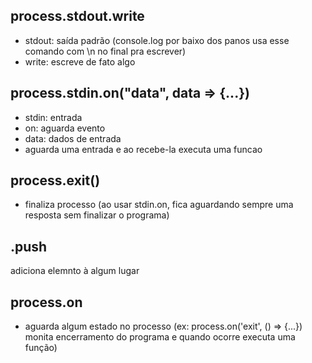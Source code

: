 ## process.stdout.write
- stdout: saída padrão (console.log por baixo dos panos usa esse comando com \n no final pra escrever)
- write: escreve de fato algo

## process.stdin.on("data", data => {...})
- stdin: entrada
- on: aguarda evento
- data: dados de entrada
- aguarda uma entrada e ao recebe-la executa uma funcao

## process.exit()
- finaliza processo (ao usar stdin.on, fica aguardando sempre uma resposta sem finalizar o programa)

## .push
adiciona elemnto à algum lugar

## process.on
- aguarda algum estado no processo (ex: process.on('exit', () => {...}) monita encerramento do programa e quando ocorre executa uma função)